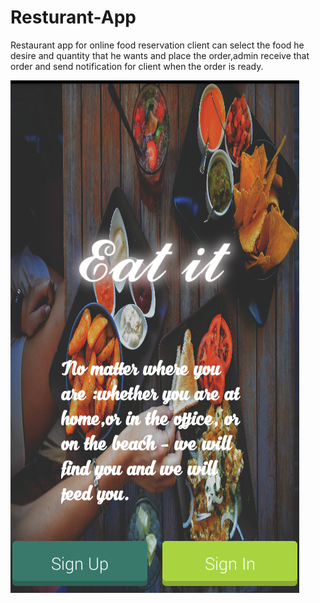 # Resturant-App
Restaurant app for online food reservation 
client can select the food he desire and quantity that he 
wants and place the order,admin receive that order and send notification for client when the order is ready.

![App Screen](https://github.com/Mostafaelnagar/Resturant-App/blob/master/Screenshot_2019-03-05-16-16-02.png)
